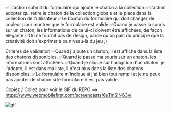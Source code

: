 ✅ L'action submit du formulaire qui ajoute le chaton à la collection
✅L'action adopter qui retire le chaton de la collection globale et le place dans la collection de l'utilisateur
✅Le bouton du formulaire qui doit changer de couleur pour montrer que le formulaire est valide
✅Quand je passe la souris sur un chaton, les informations de celui-ci doivent être affichées, de façon élégante
✅On ne fournit pas de design, parce qu'on part du principe que la créativité doit s'exprimer à ce niveau-là du jeu ;)

Critères de validation
✅Quand j'ajoute un chaton, il est affiché dans la liste des chatons disponibles.
✅Quand je passe ma souris sur un chaton, les informations sont affichées.
✅Quand je clique sur l'adoption d'un chaton, je l'adopte, il est dans ma liste, il n'est plus dans la liste des chatons disponibles.
✅Le formulaire m'indique si j'ai bien tout rempli et je ne peux pas ajouter de chaton si le formulaire n'est pas valide.


Copiez / Collez pour voir le GIF du REPO ==> https://www.webmobilefirst.com/screencasts/6uTm6IN63v/

![gif](https://webmobilefirst-screencasts.s3.eu-west-3.amazonaws.com/6uTm6IN63v.gif)
